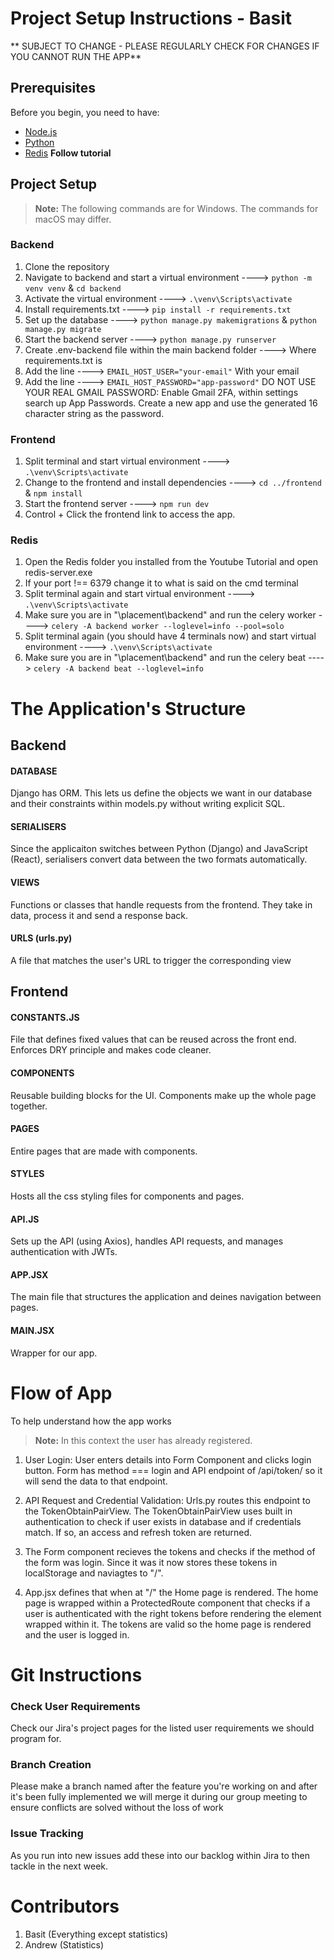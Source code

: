 # Project Setup Instructions - Basit
** SUBJECT TO CHANGE - PLEASE REGULARLY CHECK FOR CHANGES IF YOU CANNOT RUN THE APP**


## Prerequisites

Before you begin, you need to have:
- [Node.js](https://nodejs.org/en/)
- [Python](https://www.python.org/downloads/)
- [Redis](https://www.youtube.com/watch?v=DLKzd3bvgt8) **Follow tutorial**


## Project Setup 

> **Note:** The following commands are for Windows. The commands for macOS may differ.

### Backend
1. Clone the repository
2. Navigate to backend and start a virtual environment ----> `python -m venv venv` & `cd backend`
3. Activate the virtual environment ----> `.\venv\Scripts\activate`
4. Install requirements.txt ----> `pip install -r requirements.txt`
5. Set up the database ----> `python manage.py makemigrations` & `python manage.py migrate`
6. Start the backend server ----> `python manage.py runserver`
7. Create .env-backend file within the main backend folder ----> Where requirements.txt is
8. Add the line ----> `EMAIL_HOST_USER="your-email"` With your email
9. Add the line ----> `EMAIL_HOST_PASSWORD="app-password"` DO NOT USE YOUR REAL GMAIL PASSWORD: Enable Gmail 2FA, within settings search up App Passwords. Create a new app and use the generated 16 character string as the password.
  
### Frontend
1. Split terminal and start virtual environment ----> `.\venv\Scripts\activate`
2. Change to the frontend and install dependencies ----> `cd ../frontend` & `npm install`
3. Start the frontend server ----> `npm run dev`
4. Control + Click the frontend link to access the app.

### Redis
1. Open the Redis folder you installed from the Youtube Tutorial and open redis-server.exe
2. If your port !== 6379 change it to what is said on the cmd terminal
3. Split terminal again and start virtual environment ----> `.\venv\Scripts\activate`
4. Make sure you are in "\placement\backend" and run the celery worker ----> `celery -A backend worker --loglevel=info --pool=solo`
5. Split terminal again (you should have 4 terminals now) and start virtual environment ----> `.\venv\Scripts\activate`
6. Make sure you are in "\placement\backend" and run the celery beat ----> `celery -A backend beat --loglevel=info`



# The Application's Structure 

## Backend

#### DATABASE
Django has ORM. This lets us define the objects we want in our database and their constraints within models.py without writing explicit SQL.

#### SERIALISERS 
Since the applicaiton switches between Python (Django) and JavaScript (React), serialisers convert data between the two formats automatically.

#### VIEWS 
Functions or classes that handle requests from the frontend. They take in data, process it and send a response back.

#### URLS (urls.py) 
A file that matches the user's URL to trigger the corresponding view 


## Frontend

#### CONSTANTS.JS 
File that defines fixed values that can be reused across the front end. Enforces DRY principle and makes code cleaner.

#### COMPONENTS 
Reusable building blocks for the UI. Components make up the whole page together.

#### PAGES 
Entire pages that are made with components.

#### STYLES 
Hosts all the css styling files for components and pages.

#### API.JS 
Sets up the API (using Axios), handles API requests, and manages authentication with JWTs.

#### APP.JSX 
The main file that structures the application and deines navigation between pages.

#### MAIN.JSX 
Wrapper for our app.



# Flow of App
To help understand how the app works
> **Note:** In this context the user has already registered.

1. User Login:
User enters details into Form Component and clicks login button. Form has method === login and API endpoint of /api/token/ so it will send the data to that endpoint.

2. API Request and Credential Validation:
Urls.py routes this endpoint to the TokenObtainPairView. The TokenObtainPairView uses built in authentication to check if user exists in database and if credentials match. If so, an access and refresh token are returned.

3. The Form component recieves the tokens and checks if the method of the form was login. Since it was it now stores these tokens in localStorage and naviagtes to "/".

4. App.jsx defines that when at "/" the Home page is rendered. The home page is wrapped within a ProtectedRoute component that checks if a user is authenticated with the right tokens before rendering the element wrapped within it. The tokens are valid so the home page is rendered and the user is logged in.


# Git Instructions

### Check User Requirements
Check our Jira's project pages for the listed user requirements we should program for.

### Branch Creation
Please make a branch named after the feature you're working on and after it's been fully implemented we will merge it during our group meeting to ensure conflicts are solved without the loss of work

### Issue Tracking
As you run into new issues add these into our backlog within Jira to then tackle in the next week.

# Contributors
1. Basit (Everything except statistics)
2. Andrew (Statistics)
